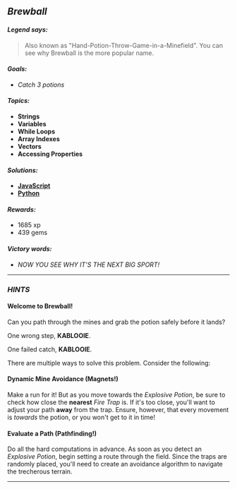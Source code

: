 ## _Brewball_

#### _Legend says:_
> Also known as "Hand-Potion-Throw-Game-in-a-Minefield". You can see why Brewball is the more popular name.

#### _Goals:_
+ _Catch 3 potions_

#### _Topics:_
+ **Strings**
+ **Variables**
+ **While Loops**
+ **Array Indexes**
+ **Vectors**
+ **Accessing Properties**

#### _Solutions:_
+ **[JavaScript](brewball.js)**
+ **[Python](brewball.py)**

#### _Rewards:_
+ 1685 xp
+ 439 gems

#### _Victory words:_
+ _NOW YOU SEE WHY IT'S THE NEXT BIG SPORT!_

___

### _HINTS_

#### Welcome to Brewball!

Can you path through the mines and grab the potion safely before it lands?

One wrong step, **KABLOOIE**.

One failed catch, **KABLOOIE**.

There are multiple ways to solve this problem. Consider the following:

#### Dynamic Mine Avoidance (Magnets!)

Make a run for it! But as you move towards the _Explosive Potion_, be sure to check how close the **nearest** _Fire Trap_ is. If it's too close, you'll want to adjust your path **away** from the trap. Ensure, however, that every movement is _towards_ the potion, or you won't get to it in time!

#### Evaluate a Path (Pathfinding!)

Do all the hard computations in advance. As soon as you detect an _Explosive Potion_, begin setting a route through the field. Since the traps are randomly placed, you'll need to create an avoidance algorithm to navigate the trecherous terrain.

___
